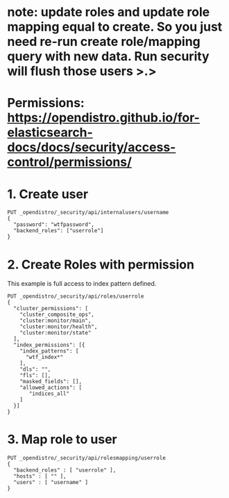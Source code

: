 # note: update roles and update role mapping equal to create. So you just need re-run create role/mapping query with new data. Run security will flush those users >.>
# Permissions: https://opendistro.github.io/for-elasticsearch-docs/docs/security/access-control/permissions/

# 1. Create user
```
PUT _opendistro/_security/api/internalusers/username
{
  "password": "wtfpassword",
  "backend_roles": ["userrole"]
}
```

# 2. Create Roles with permission
This example is full access to index pattern defined.
```
PUT _opendistro/_security/api/roles/userrole
{
  "cluster_permissions": [
    "cluster_composite_ops",
    "cluster:monitor/main",
    "cluster:monitor/health",
    "cluster:monitor/state"
  ],
  "index_permissions": [{
    "index_patterns": [
      "wtf_index*"
    ],
    "dls": "",
    "fls": [],
    "masked_fields": [],
    "allowed_actions": [
       "indices_all"
    ]
  }]
}
```

# 3. Map role to user
```
PUT _opendistro/_security/api/rolesmapping/userrole
{
  "backend_roles" : [ "userrole" ],
  "hosts" : [ "" ],
  "users" : [ "username" ]
}
```
